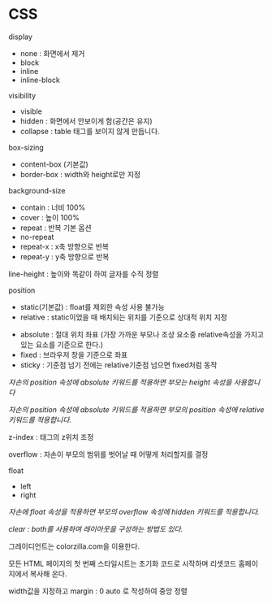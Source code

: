 # CSS

display

- none : 화면에서 제거
- block
- inline
- inline-block

visibility

- visible
- hidden : 화면에서 안보이게 함(공간은 유지)
- collapse : table 태그를 보이지 않게 만듭니다.

box-sizing

* content-box (기본값)
* border-box : width와 height로만 지정

background-size

- contain : 너비 100%
- cover : 높이 100%
- repeat : 반복 기본 옵션
- no-repeat
- repeat-x : x축 방향으로 반복
- repeat-y : y축 방향으로 반복



line-height : 높이와 똑같이 하여 글자를 수직 정렬



position

* static(기본값) : float를 제외한 속성 사용 불가능
* relative : static이었을 때 배치되는 위치를 기준으로 상대적 위치 지정

- absolute : 절대 위치 좌표 (가장 가까운 부모나 조상 요소중 relative속성을 가지고 있는 요소를 기준으로 한다.)
- fixed : 브라우저 창을 기준으로 좌표
- sticky : 기준점 넘기 전에는 relative기준점 넘으면 fixed처럼 동작

_자손의  position 속성에 absolute 키워드를 적용하면 부모는 height 속성을 사용합니다_

_자손의  position 속성에 absolute 키워드를 적용하면 부모의 position 속성에 relative 키워드를 적용합니다._



z-index : 태그의 z위치 조정



overflow : 자손이 부모의 범위를 벗어날 때 어떻게 처리할지를 결정



float

- left
- right

*자손에 float 속성을 적용하면 부모의 overflow 속성에 hidden 키워드를 적용합니다.*

*clear : both를 사용하여 레이아웃을 구성하는 방법도 있다.*



그레이디언트는 colorzilla.com을 이용한다.

모든 HTML 페이지의 첫 번째 스타일시트는 초기화 코드로 시작하며 리셋코드 홈페이지에서 복사해 온다.



width값을 지정하고 margin : 0 auto 로 작성하여 중앙 정렬

